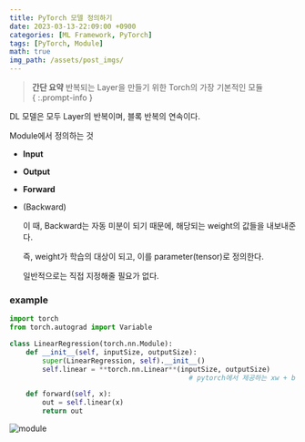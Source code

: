 ```yaml
---
title: PyTorch 모델 정의하기
date: 2023-03-13-22:09:00 +0900
categories: [ML Framework, PyTorch]
tags: [PyTorch, Module]
math: true
img_path: /assets/post_imgs/
---
```


> **간단 요약**
> 반복되는 Layer을 만들기 위한 Torch의 가장 기본적인 모듈  
{ :.prompt-info }

DL 모델은 모두 Layer의 반복이며, 블록 반복의 연속이다.

Module에서 정의하는 것

- **Input**
- **Output**
- **Forward**
- (Backward)
    
    이 때, Backward는 자동 미분이 되기 때문에, 해당되는 weight의 값들을 내보내준다.
    
    즉, weight가 학습의 대상이 되고, 이를 parameter(tensor)로 정의한다.
    
    일반적으로는 직접 지정해줄 필요가 없다.
    

### example

```python
import torch
from torch.autograd import Variable

class LinearRegression(torch.nn.Module):
    def __init__(self, inputSize, outputSize):
        super(LinearRegression, self).__init__()
        self.linear = **torch.nn.Linear**(inputSize, outputSize) 
											# pytorch에서 제공하는 xw + b 모듈

    def forward(self, x):
        out = self.linear(x)
        return out
```

![module](module.png)